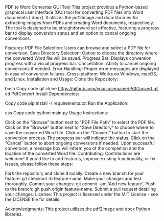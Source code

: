 PDF to Word Converter GUI Tool
This project provides a Python-based graphical user interface (GUI) tool for converting PDF files into Word documents (.docx). It utilizes the pdf2image and docx libraries for extracting images from PDFs and creating Word documents, respectively. The tool is designed to be straightforward yet effective, featuring a progress bar to display conversion status and an option to cancel ongoing conversions.

Features:
PDF File Selection: Users can browse and select a PDF file for conversion.
Save Directory Selection: Option to choose the directory where the converted Word file will be saved.
Progress Bar: Displays conversion progress with a visual progress bar.
Cancellation: Ability to cancel ongoing conversions if needed.
Error Handling: Proper error messages are displayed in case of conversion failures.
Cross-platform: Works on Windows, macOS, and Linux.
Installation and Usage:
Clone the Repository:

bash
Copy code
git clone https://github.com/your-username/PdfConvert.git
cd PdfConvert
Install Dependencies:

Copy code
pip install -r requirements.txt
Run the Application:

css
Copy code
python main.py
Usage Instructions:

Click on the "Browse" button next to "PDF File Path" to select the PDF file.
Click on the "Browse" button next to "Save Directory" to choose where to save the converted Word file.
Click on the "Convert" button to start the conversion process. The progress bar will indicate the status.
Click on the "Cancel" button to abort ongoing conversions if needed.
Upon successful conversion, a message box will inform you of the completion and the location of the converted Word file.
Contributing:
Contributions are welcome! If you'd like to add features, improve existing functionality, or fix issues, please follow these steps:

Fork the repository and clone it locally.
Create a new branch for your feature: git checkout -b feature-name.
Make your changes and test thoroughly.
Commit your changes: git commit -am 'Add new feature'.
Push to the branch: git push origin feature-name.
Submit a pull request detailing your changes.
License:
This project is licensed under the MIT License - see the LICENSE file for details.

Acknowledgments:
This project utilizes the pdf2image and docx Python libraries.